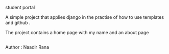student portal

A simple project that applies django in the practise of how to use templates and github . 
 
 The project contains a home page with my name and an about page 

 ##
 Author : Naadir Rana 
 
